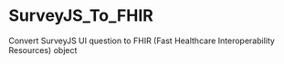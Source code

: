 # SurveyJS_To_FHIR
Convert SurveyJS UI question to FHIR (Fast Healthcare Interoperability Resources) object

